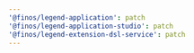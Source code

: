 ```yaml
---
'@finos/legend-application': patch
'@finos/legend-application-studio': patch
'@finos/legend-extension-dsl-service': patch
---
```

